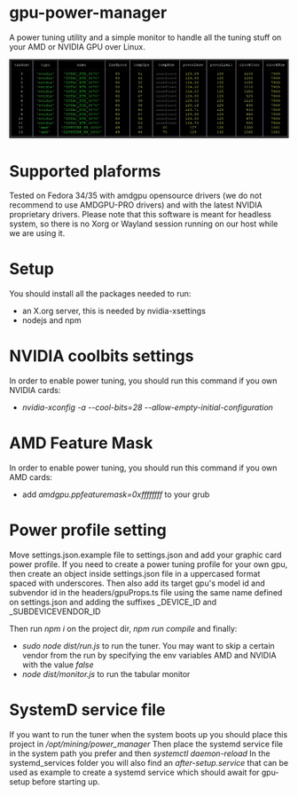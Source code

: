 # gpu-power-manager
A power tuning utility and a simple monitor to handle all the tuning stuff on your AMD or NVIDIA GPU over Linux.

![Alt text](/gpu-monitor-screen.jpg?raw=true "GPU Monitor tool")

# Supported plaforms
Tested on Fedora 34/35 with amdgpu opensource drivers (we do not recommend to use AMDGPU-PRO drivers) and with the latest NVIDIA proprietary drivers.
Please note that this software is meant for headless system, so there is no Xorg or Wayland session running on our host while we are using it.

# Setup
You should install all the packages needed to run:
- an X.org server, this is needed by nvidia-xsettings
- nodejs and npm

# NVIDIA coolbits settings
In order to enable power tuning, you should run this command if you own NVIDIA cards:
- *nvidia-xconfig -a --cool-bits=28 --allow-empty-initial-configuration*

# AMD Feature Mask
In order to enable power tuning, you should run this command if you own AMD cards:
- add *amdgpu.ppfeaturemask=0xffffffff* to your grub

# Power profile setting
Move settings.json.example file to settings.json and add your graphic card power profile. 
If you need to create a power tuning profile for your own gpu, then create an object inside settings.json file in a uppercased format spaced with underscores. Then also add its target gpu's model id and subvendor id in the headers/gpuProps.ts file using the same name defined on settings.json and adding the suffixes _DEVICE_ID and _SUBDEVICEVENDOR_ID

Then run *npm i* on the project dir, *npm run compile* and finally:
- *sudo node dist/run.js* to run the tuner. You may want to skip a certain vendor from the run by specifying the env variables AMD and NVIDIA with the value _false_
- *node dist/monitor.js* to run the tabular monitor

# SystemD service file
If you want to run the tuner when the system boots up you should place this project in */opt/mining/power_manager*
Then place the systemd service file in the system path you prefer and then *systemctl daemon-reload*
In the systemd_services folder you will also find an *after-setup.service* that can be used as example to create a systemd service which should await for gpu-setup before starting up.
